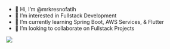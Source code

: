 - 👋 Hi, I’m @mrkresnofatih
- 👀 I’m interested in Fullstack Development
- 🌱 I’m currently learning Spring Boot, AWS Services, & Flutter
- 💞️ I’m looking to collaborate on Fullstack Projects

![](https://github.com/mrkresnofatih/readme-github-stats/blob/master/generated/languages.svg)
